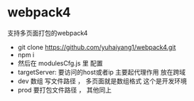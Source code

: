 # webpack4
支持多页面打包的webpack4  
* git clone https://github.com/yuhaiyang1/webpack4.git  
* npm i   
* 然后在 modulesCfg.js 里 配置  
* targetServer: 要访问的host或者ip 主要起代理作用 放在跨域  
* dev 数组 写文件路径 ， 多页面就是数组格式 这个是开发环境   
* prod 要打包文件路径 ， 其他同上 




